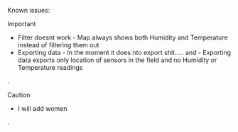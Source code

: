 Known issues: 

> [!IMPORTANT]
> - Filter doesnt work - Map always shows both Humidity and Temperature instead of filtering them out 
> - Exporting data   - In the moment it does nto export shit..... 
and  - Exporting data exports only location of sensors in the field and no Humidity or Temperature readings 

                    




























































.
> [!CAUTION]
>* I will add women 

.
